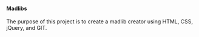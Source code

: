#### Madlibs

The purpose of this project is to create a madlib creator using HTML, CSS, jQuery, and GIT.